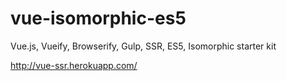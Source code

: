 # vue-isomorphic-es5
Vue.js, Vueify, Browserify, Gulp, SSR, ES5, Isomorphic starter kit

http://vue-ssr.herokuapp.com/
